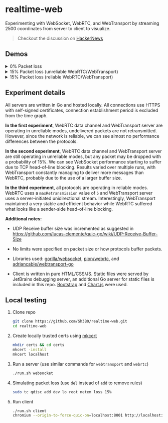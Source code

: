 # realtime-web
Experimenting with WebSocket, WebRTC, and WebTransport by streaming 2500 coordinates from server to client to visualize.
> Checkout the discussion on [HackerNews](https://news.ycombinator.com/item?id=34137974)

## Demos

<details>
<summary>0% Packet loss</summary>

https://user-images.githubusercontent.com/40727318/215340433-ac2543e7-e2eb-4c4f-b3c1-d5adc4abffd3.mp4

</details>

<details>
<summary>15% Packet loss (unreliable WebRTC/WebTransport)</summary>

https://user-images.githubusercontent.com/40727318/215340455-66b51c24-9015-4086-9453-4230cf72cea6.mp4

</details>

<details>
<summary>15% Packet loss (reliable WebRTC/WebTransport)</summary>

https://user-images.githubusercontent.com/40727318/215340465-ebe2c5cf-839c-4822-9df6-eb177fe2bb77.mp4

</details>

## Experiment details

All servers are written in Go and hosted locally. All connections use HTTPS with self-signed certificates, connection establishment period is excluded from the time graph.

**In the first experiment**, WebRTC data channel and WebTransport server are operating in unreliable modes, undelivered packets are not retransmitted. However, since the network is reliable, we can see almost no performance differences between the protocols.

**In the second experiment**, WebRTC data channel and WebTransport server are still operating in unreliable modes, but any packet may be dropped with a probability of 15%. We can see WebSocket performance starting to suffer due to TCP head-of-line blocking. Results varied over multiple runs, with WebTransport constantly managing to deliver more messages than WebRTC, probably due to the use of a larger buffer size.

**In the third experiment**, all protocols are operating in reliable modes. WebRTC uses a `maxRetransmission` value of `5` and WebTransport server uses a server-initiated unidirectional stream. Interestingly, WebTransport maintained a very stable and efficient behavior while WebRTC suffered what looks like a sender-side head-of-line blocking.

**Additional notes:**

- UDP Receive buffer size was incremented as suggested in https://github.com/lucas-clemente/quic-go/wiki/UDP-Receive-Buffer-Size

- No limits were specified on packet size or how protocols buffer packets.
- Libraries used: [gorilla/websocket](https://github.com/gorilla/websocket), [pion/webrtc](https://github.com/pion/webrtc), and [adriancable/webtransport-go](https://github.com/adriancable/webtransport-go)
- Client is written in pure HTML/CSS/JS. Static files were served by JetBrains debugging server, an additional Go server for static files is included in this repo. [Bootstrap](https://getbootstrap.com/) and [Chart.js](https://www.chartjs.org/) were used.

## Local testing

1. Clone repo
    ```bash
    git clone https://github.com/Sh3B0/realtime-web.git
    cd realtime-web
    ```

2. Create locally trusted certs using [mkcert](https://github.com/FiloSottile/mkcert) 
    ```bash
    mkdir certs && cd certs
    mkcert -install
    mkcert localhost
    ```

3. Run a server (use similar commands for `webtransport` and `webrtc`)
    ```bash
    ./run.sh websocket
    ```

4. Simulating packet loss (use `del` instead of `add` to remove rules)
    ```bash
    sudo tc qdisc add dev lo root netem loss 15%
    ```
    
5. Run client
    ```bash
    ./run.sh client
    chromium --origin-to-force-quic-on=localhost:8001 http://localhost:3000
    ```

